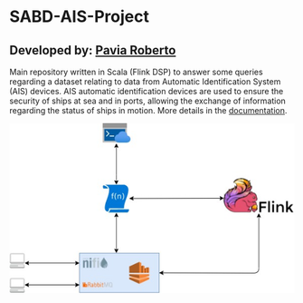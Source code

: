 # SABD-AIS-Project

## Developed by: [Pavia Roberto](https://github.com/bloodsky)

Main repository written in Scala (Flink DSP) to answer some queries regarding a dataset relating to data from
Automatic Identification System (AIS) devices. AIS automatic identification devices are used to ensure the security of
ships at sea and in ports, allowing the exchange of information regarding the status of ships in motion.
More details in the [documentation]().    

![alt text](https://github.com/bloodsky/SABD-AIS-Project/blob/master/sadb2.jpg)
